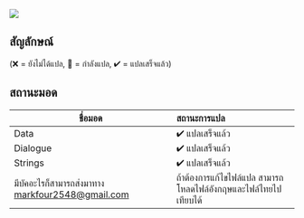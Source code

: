 ![](https://staticdelivery.nexusmods.com/mods/1303/images/4582/4582-1571776042-1705019801.png)

## สัญลักษณ์

(❌ = ยังไม่ได้แปล, 📝 = กำลังแปล, ✔ = แปลเสร็จแล้ว)

## สถานะมอด
 ชื่อมอด                            | สถานะการแปล                                                 |   
--------------------------------- | :------------------------------------------------------------- |
 Data | ✔ แปลเสร็จแล้ว | 
 Dialogue | ✔ แปลเสร็จแล้ว |
 Strings | ✔ แปลเสร็จแล้ว |
 มีบัคอะไรก็สามารถส่งมาทาง markfour2548@gmail.com | ถ้าต้องการแก้ไขไฟล์แปล สามารถโหลดไฟล์อังกฤษและไฟล์ไทยไปเทียบได้
